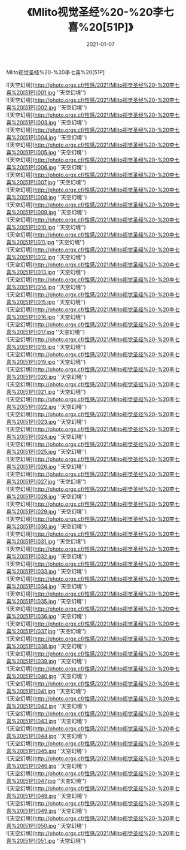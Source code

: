 ﻿---
layout: post
title: 《Mlito视觉圣经%20-%20李七喜%20[51P]》
date: 2021-01-07
img: http://photo.orgx.cf/性感/2021/Mlito视觉圣经%20-%20李七喜%20[51P]/000.jpg
tags: [美女,性感,泳衣]
---

Mlito视觉圣经%20-%20李七喜%20[51P]



![天空幻境](http://photo.orgx.cf/性感/2021/Mlito视觉圣经%20-%20李七喜%20[51P]/001.jpg ''天空幻境'')<br>
![天空幻境](http://photo.orgx.cf/性感/2021/Mlito视觉圣经%20-%20李七喜%20[51P]/002.jpg ''天空幻境'')<br>
![天空幻境](http://photo.orgx.cf/性感/2021/Mlito视觉圣经%20-%20李七喜%20[51P]/003.jpg ''天空幻境'')<br>
![天空幻境](http://photo.orgx.cf/性感/2021/Mlito视觉圣经%20-%20李七喜%20[51P]/004.jpg ''天空幻境'')<br>
![天空幻境](http://photo.orgx.cf/性感/2021/Mlito视觉圣经%20-%20李七喜%20[51P]/005.jpg ''天空幻境'')<br>
![天空幻境](http://photo.orgx.cf/性感/2021/Mlito视觉圣经%20-%20李七喜%20[51P]/006.jpg ''天空幻境'')<br>
![天空幻境](http://photo.orgx.cf/性感/2021/Mlito视觉圣经%20-%20李七喜%20[51P]/007.jpg ''天空幻境'')<br>
![天空幻境](http://photo.orgx.cf/性感/2021/Mlito视觉圣经%20-%20李七喜%20[51P]/008.jpg ''天空幻境'')<br>
![天空幻境](http://photo.orgx.cf/性感/2021/Mlito视觉圣经%20-%20李七喜%20[51P]/009.jpg ''天空幻境'')<br>
![天空幻境](http://photo.orgx.cf/性感/2021/Mlito视觉圣经%20-%20李七喜%20[51P]/010.jpg ''天空幻境'')<br>
![天空幻境](http://photo.orgx.cf/性感/2021/Mlito视觉圣经%20-%20李七喜%20[51P]/011.jpg ''天空幻境'')<br>
![天空幻境](http://photo.orgx.cf/性感/2021/Mlito视觉圣经%20-%20李七喜%20[51P]/012.jpg ''天空幻境'')<br>
![天空幻境](http://photo.orgx.cf/性感/2021/Mlito视觉圣经%20-%20李七喜%20[51P]/013.jpg ''天空幻境'')<br>
![天空幻境](http://photo.orgx.cf/性感/2021/Mlito视觉圣经%20-%20李七喜%20[51P]/014.jpg ''天空幻境'')<br>
![天空幻境](http://photo.orgx.cf/性感/2021/Mlito视觉圣经%20-%20李七喜%20[51P]/015.jpg ''天空幻境'')<br>
![天空幻境](http://photo.orgx.cf/性感/2021/Mlito视觉圣经%20-%20李七喜%20[51P]/016.jpg ''天空幻境'')<br>
![天空幻境](http://photo.orgx.cf/性感/2021/Mlito视觉圣经%20-%20李七喜%20[51P]/017.jpg ''天空幻境'')<br>
![天空幻境](http://photo.orgx.cf/性感/2021/Mlito视觉圣经%20-%20李七喜%20[51P]/018.jpg ''天空幻境'')<br>
![天空幻境](http://photo.orgx.cf/性感/2021/Mlito视觉圣经%20-%20李七喜%20[51P]/019.jpg ''天空幻境'')<br>
![天空幻境](http://photo.orgx.cf/性感/2021/Mlito视觉圣经%20-%20李七喜%20[51P]/020.jpg ''天空幻境'')<br>
![天空幻境](http://photo.orgx.cf/性感/2021/Mlito视觉圣经%20-%20李七喜%20[51P]/021.jpg ''天空幻境'')<br>
![天空幻境](http://photo.orgx.cf/性感/2021/Mlito视觉圣经%20-%20李七喜%20[51P]/022.jpg ''天空幻境'')<br>
![天空幻境](http://photo.orgx.cf/性感/2021/Mlito视觉圣经%20-%20李七喜%20[51P]/023.jpg ''天空幻境'')<br>
![天空幻境](http://photo.orgx.cf/性感/2021/Mlito视觉圣经%20-%20李七喜%20[51P]/024.jpg ''天空幻境'')<br>
![天空幻境](http://photo.orgx.cf/性感/2021/Mlito视觉圣经%20-%20李七喜%20[51P]/025.jpg ''天空幻境'')<br>
![天空幻境](http://photo.orgx.cf/性感/2021/Mlito视觉圣经%20-%20李七喜%20[51P]/026.jpg ''天空幻境'')<br>
![天空幻境](http://photo.orgx.cf/性感/2021/Mlito视觉圣经%20-%20李七喜%20[51P]/027.jpg ''天空幻境'')<br>
![天空幻境](http://photo.orgx.cf/性感/2021/Mlito视觉圣经%20-%20李七喜%20[51P]/028.jpg ''天空幻境'')<br>
![天空幻境](http://photo.orgx.cf/性感/2021/Mlito视觉圣经%20-%20李七喜%20[51P]/029.jpg ''天空幻境'')<br>
![天空幻境](http://photo.orgx.cf/性感/2021/Mlito视觉圣经%20-%20李七喜%20[51P]/030.jpg ''天空幻境'')<br>
![天空幻境](http://photo.orgx.cf/性感/2021/Mlito视觉圣经%20-%20李七喜%20[51P]/031.jpg ''天空幻境'')<br>
![天空幻境](http://photo.orgx.cf/性感/2021/Mlito视觉圣经%20-%20李七喜%20[51P]/032.jpg ''天空幻境'')<br>
![天空幻境](http://photo.orgx.cf/性感/2021/Mlito视觉圣经%20-%20李七喜%20[51P]/033.jpg ''天空幻境'')<br>
![天空幻境](http://photo.orgx.cf/性感/2021/Mlito视觉圣经%20-%20李七喜%20[51P]/034.jpg ''天空幻境'')<br>
![天空幻境](http://photo.orgx.cf/性感/2021/Mlito视觉圣经%20-%20李七喜%20[51P]/035.jpg ''天空幻境'')<br>
![天空幻境](http://photo.orgx.cf/性感/2021/Mlito视觉圣经%20-%20李七喜%20[51P]/036.jpg ''天空幻境'')<br>
![天空幻境](http://photo.orgx.cf/性感/2021/Mlito视觉圣经%20-%20李七喜%20[51P]/037.jpg ''天空幻境'')<br>
![天空幻境](http://photo.orgx.cf/性感/2021/Mlito视觉圣经%20-%20李七喜%20[51P]/038.jpg ''天空幻境'')<br>
![天空幻境](http://photo.orgx.cf/性感/2021/Mlito视觉圣经%20-%20李七喜%20[51P]/039.jpg ''天空幻境'')<br>
![天空幻境](http://photo.orgx.cf/性感/2021/Mlito视觉圣经%20-%20李七喜%20[51P]/040.jpg ''天空幻境'')<br>
![天空幻境](http://photo.orgx.cf/性感/2021/Mlito视觉圣经%20-%20李七喜%20[51P]/041.jpg ''天空幻境'')<br>
![天空幻境](http://photo.orgx.cf/性感/2021/Mlito视觉圣经%20-%20李七喜%20[51P]/042.jpg ''天空幻境'')<br>
![天空幻境](http://photo.orgx.cf/性感/2021/Mlito视觉圣经%20-%20李七喜%20[51P]/043.jpg ''天空幻境'')<br>
![天空幻境](http://photo.orgx.cf/性感/2021/Mlito视觉圣经%20-%20李七喜%20[51P]/044.jpg ''天空幻境'')<br>
![天空幻境](http://photo.orgx.cf/性感/2021/Mlito视觉圣经%20-%20李七喜%20[51P]/045.jpg ''天空幻境'')<br>
![天空幻境](http://photo.orgx.cf/性感/2021/Mlito视觉圣经%20-%20李七喜%20[51P]/046.jpg ''天空幻境'')<br>
![天空幻境](http://photo.orgx.cf/性感/2021/Mlito视觉圣经%20-%20李七喜%20[51P]/047.jpg ''天空幻境'')<br>
![天空幻境](http://photo.orgx.cf/性感/2021/Mlito视觉圣经%20-%20李七喜%20[51P]/048.jpg ''天空幻境'')<br>
![天空幻境](http://photo.orgx.cf/性感/2021/Mlito视觉圣经%20-%20李七喜%20[51P]/049.jpg ''天空幻境'')<br>
![天空幻境](http://photo.orgx.cf/性感/2021/Mlito视觉圣经%20-%20李七喜%20[51P]/050.jpg ''天空幻境'')<br>
![天空幻境](http://photo.orgx.cf/性感/2021/Mlito视觉圣经%20-%20李七喜%20[51P]/051.jpg ''天空幻境'')<br>